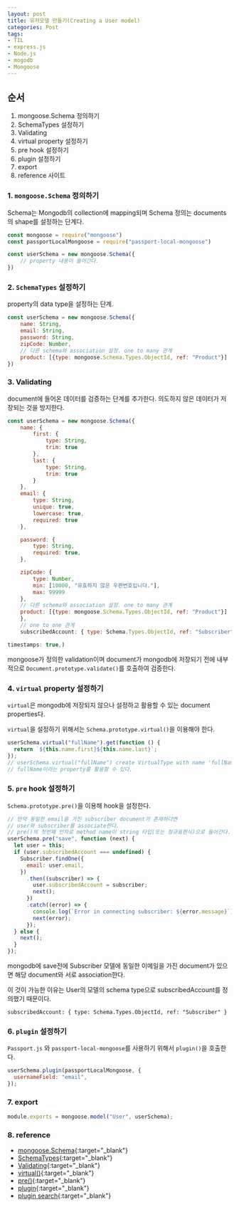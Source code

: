 ```yaml
---
layout: post 
title: 유저모델 만들기(Creating a User model)
categories: Post
tags: 
- TIL
- express.js
- Node.js
- mogodb
- Mongoose
---
```


## 순서

1. mongoose.Schema 정의하기
2. SchemaTypes 설정하기
3. Validating
4. virtual property 설정하기
5. pre hook 설정하기
6. plugin 설정하기
7. export
8. reference 사이트

### 1. `mongoose.Schema` 정의하기

Schema는 Mongodb의 collection에 mapping되며 Schema 정의는 documents의 shape를 설정하는 단계다.

```javascript
const mongoose = require("mongoose")
const passportLocalMongoose = require("passport-local-mongoose")

const userSchema = new mongoose.Schema({
    // property 내용이 들어간다.
})
```

### 2. `SchemaTypes` 설정하기

property의 data type을 설정하는 단계.

```javascript
const userSchema = new mongoose.Schema({
    name: String,
    email: String,
    password: String,
    zipCode: Number,
    // 다른 schema와 association 설정. one to many 관계
    product: [{type: mongoose.Schema.Types.ObjectId, ref: "Product"}]
})
```

### 3. Validating

document에 들어온 데이터를 검증하는 단계를 추가한다. 의도하지 않은 데이터가 저장되는 것을 방지한다.

```javascript
const userSchema = new mongoose.Schema({
    name: {
        first: {
            type: String,
            trim: true
        },
        last: {
            type: String, 
            trim: true
        }
    },
    email: {
        type: String,
        unique: true,
        lowercase: true,
        required: true
    },

    password: {
        type: String,
        required: true,
    },

    zipCode: {
        type: Number,
        min: [10000, "유효하지 않은 우편번호입니다."],
        max: 99999
    },
    // 다른 schema와 association 설정. one to many 관계
    product: [{type: mongoose.Schema.Types.ObjectId, ref: "Product"}]
    },
    // one to one 관계
    subscribedAccount: { type: Schema.Types.ObjectId, ref: "Subscriber" },

timestamps: true,)
```

mongoose가 정의한 validation이며 document가 mongodb에 저장되기 전에 내부적으로 `Document.prototype.validate()`를 호출하여 검증한다.

### 4. `virtual` property 설정하기

`virtual`은 mongodb에 저장되지 않으나 설정하고 활용할 수 있는 document properties다.

`virtual`을 설정하기 위해서는 `Schema.prototype.virtual()`을 이용해야 한다.

```javascript
userSchema.virtual("fullName").get(function () {
  return `${this.name.first}${this.name.last}`;
});
// userSchema.virtual("fullName") create VirtualType with name 'fullName'
// fullName이라는 property를 활용할 수 있다.
```

### 5. `pre` hook 설정하기

`Schema.prototype.pre()`을 이용해 hook을 설정한다.

```javascript
// 만약 동일한 email을 가진 subscriber document가 존재하다면 
// user와 subscriber를 associate한다. 
// pre()의 첫번째 인자로 method name이 string 타입(또는 정규표현식)으로 들어간다.
userSchema.pre("save", function (next) {
  let user = this;
  if (user.subscribedAccount === undefined) {
    Subscriber.findOne({
      email: user.email,
    })
      .then((subscriber) => {
        user.subscribedAccount = subscriber;
        next();
      })
      .catch((error) => {
        console.log(`Error in connecting subscriber: ${error.message}`);
        next(error);
      });
  } else {
    next();
  }
});
```

mongodb에 save전에 Subscriber 모델에 동일한 이메일을 가진 document가 있으면 해당 document와 서로 association한다.

이 것이 가능한 이유는 User의 모델의 schema type으로 subscribedAccount를 정의했기 때문이다.

`subscribedAccount: { type: Schema.Types.ObjectId, ref: "Subscriber" }`

### 6. `plugin` 설정하기

`Passport.js` 와 `passport-local-mongoose`를 사용하기 위해서 `plugin()`을 호출한다.

```javascript
userSchema.plugin(passportLocalMongoose, {
  usernameField: "email",
});
```

### 7. export

```javascript
module.exports = mongoose.model("User", userSchema);
```

### 8. reference

- [mongoose.Schema](https://mongoosejs.com/docs/guide.html){:target="_blank"}
- [SchemaTypes](https://mongoosejs.com/docs/schematypes.html){:target="_blank"}
- [Validating](https://mongoosejs.com/docs/documents.html#validating){:target="_blank"}
- [virtual()](https://mongoosejs.com/docs/api.html#schema_Schema-virtual){:target="_blank"}
- [pre()](https://mongoosejs.com/docs/api.html#schema_Schema-pre){:target="_blank"}
- [plugin](https://mongoosejs.com/docs/plugins.html#global){:target="_blank"}
- [plugin search](https://plugins.mongoosejs.io/){:target="_blank"}
